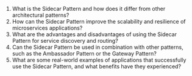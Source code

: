 

1. What is the Sidecar Pattern and how does it differ from other architectural patterns?
2. How can the Sidecar Pattern improve the scalability and resilience of microservices applications?
3. What are the advantages and disadvantages of using the Sidecar Pattern for service discovery and routing?
4. Can the Sidecar Pattern be used in combination with other patterns, such as the Ambassador Pattern or the Gateway Pattern?
5. What are some real-world examples of applications that successfully use the Sidecar Pattern, and what benefits have they experienced?